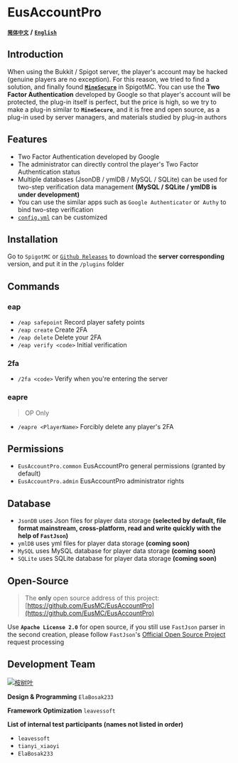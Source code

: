 # EusAccountPro

[**`简体中文`**](README.md) **/** [**`English`**](README-EN.md)

## Introduction

When using the Bukkit / Spigot server, the player's account may be hacked (genuine players are no exception). For this reason, we tried to find a solution, and finally found [**`MineSecure`**](https://www.spigotmc.org/resources/minesecure.699/) in SpigotMC. You can use the **Two Factor Authentication** developed by Google so that player's account will be protected, the plug-in itself is perfect, but the price is high, so we try to make a plug-in similar to **`MineSecure`**, and it is free and open source, as a plug-in used by server managers, and materials studied by plug-in authors

## Features

- Two Factor Authentication developed by Google
- The administrator can directly control the player's Two Factor Authentication status
- Multiple databases (JsonDB / ymlDB / MySQL / SQLite) can be used for two-step verification data management **(MySQL / SQLite / ymlDB is under development)**
- You can use the similar apps such as `Google Authenticator` or` Authy` to bind two-step verification
- [`config.yml`](/src/main/resources/config.yml) can be customized

## Installation

Go to `SpigotMC` or [`Github Releases`](https://github.com/EusMC/EusAccountPro/releases) to download the **server corresponding** version, and put it in the `/plugins` folder

## Commands

### eap
- `/eap safepoint` Record player safety points
- `/eap create` Create 2FA
- `/eap delete` Delete your 2FA
- `/eap verify <code>` Initial verification

### 2fa
- `/2fa <code>` Verify when you're entering the server

### eapre
> OP Only
- `/eapre <PlayerName>` Forcibly delete any player's 2FA

## Permissions

- `EusAccountPro.common` EusAccountPro general permissions (granted by default)
- `EusAccountPro.admin` EusAccountPro administrator rights

## Database

- `JsonDB` uses Json files for player data storage **(selected by default, file format mainstream, cross-platform, read and write quickly with the help of `FastJson`)**
- `ymlDB` uses yml files for player data storage **(coming soon)**
- `MySQL` uses MySQL database for player data storage **(coming soon)**
- `SQLite` uses SQLite database for player data storage **(coming soon)**

## Open-Source

> The **only** open source address of this project: [https://github.com/EusMC/EusAccountPro](https://github.com/EusMC/EusAccountPro)

Use **`Apache License 2.0`** for open source, if you still use `FastJson` parser in the second creation, please follow `FastJson`'s [Official Open Source Project](https://github.com/alibaba/fastjson) request processing

## Development Team

[![桉树叶](https://www.eumc.cc/images/logo_text_black.png)](https://www.eumc.cc)

**Design & Programming** `ElaBosak233`

**Framework Optimization** `leavessoft`

**List of internal test participants (names not listed in order)**

- `leavessoft`
- `tianyi_xiaoyi`
- `ElaBosak233`
